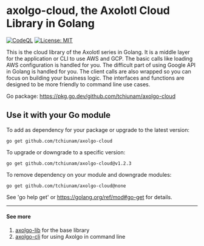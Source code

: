 # axolgo-cloud, the Axolotl Cloud Library in Golang
[![CodeQL](https://github.com/tchiunam/axolgo-cloud/actions/workflows/codeql-analysis.yml/badge.svg)](https://github.com/tchiunam/axolgo-cloud/actions/workflows/codeql-analysis.yml)
[![License: MIT](https://img.shields.io/badge/License-MIT-blue.svg)](https://opensource.org/licenses/MIT)

This is the cloud library of the Axolotl series in Golang. It is a middle layer for the application or CLI to use AWS and GCP. The basic calls like loading AWS configuration is handled for you. The difficult part of using Google API in Golang is handled for you. The client calls are also wrapped so you can focus on building your business logic. The interfaces and functions are designed to be more friendly to command line use cases.

Go package: https://pkg.go.dev/github.com/tchiunam/axolgo-cloud

## Use it with your Go module
To add as dependency for your package or upgrade to the latest version:
```
go get github.com/tchiunam/axolgo-cloud
```

To upgrade or downgrade to a specific version:
```
go get github.com/tchiunam/axolgo-cloud@v1.2.3
```

To remove dependency on your module and downgrade modules:
```
go get github.com/tchiunam/axolgo-cloud@none
```

See 'go help get' or https://golang.org/ref/mod#go-get for details.

---
#### See more  
1. [axolgo-lib](https://github.com/tchiunam/axolgo-lib) for the base library
2. [axolgo-cli](https://github.com/tchiunam/axolgo-cli) for using Axolgo in command line
